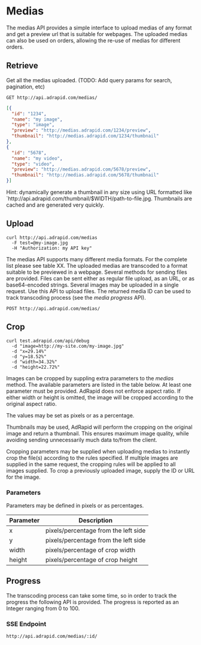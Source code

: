 # Medias

The medias API provides a simple interface to upload medias of any format and get a preview url that is suitable for webpages.
The uploaded medias can also be used on orders, allowing the re-use of medias for different orders.

## Retrieve

Get all the medias uploaded. (TODO: Add query params for search, pagination, etc)

`GET http://api.adrapid.com/medias/`

```json
[{
  "id": "1234",
  "name": "my image",
  "type": "image",
  "preview": "http://medias.adrapid.com/1234/preview",
  "thumbnail": "http://medias.adrapid.com/1234/thumbnail"
},
{
  "id": "5678",
  "name": "my video",
  "type": "video",
  "preview": "http://medias.adrapid.com/5678/preview",
  "thumbnail": "http://medias.adrapid.com/5678/thumbnail"
}]
```

<aside class="success">
Hint: dynamically generate a thumbnail in any size using URL formatted like `http://api.adrapid.com/thumbnail/$WIDTH/path-to-file.jpg. Thumbnails are cached and are generated very quickly. 
</aside>


## Upload

```shell
curl http://api.adrapid.com/medias 
  -F test=@my-image.jpg 
  -H "Authorization: my API key"
```

The medias API supports many different media formats. For the complete list please see table XX.
The uploaded medias are transcoded to a format suitable to be previewed in a webpage.
Several methods for sending files are provided. Files can be sent either as regular file upload, as an URL, or as base64-encoded strings. Several images may be uploaded in a single request. 
Use this API to upload files. The returned media ID can be used to track transcoding process
(see the *media progress* API).

`POST http://api.adrapid.com/medias/`

## Crop

```shell
curl test.adrapid.com/api/debug
  -d "image=http://my-site.com/my-image.jpg" 
  -d "x=29.14%" 
  -d "y=18.52%" 
  -d "width=34.32%" 
  -d "height=22.72%"
```

Images can be cropped by suppling extra parameters to the *medias* method. The available parameters are listed in the table below. At least one parameter must be provided. 
AdRapid does not enforce aspect ratio. If either width or height is omitted, the image will be cropped according to the original aspect ratio.

The values may be set as pixels or as a percentage.  

Thumbnails may be used, AdRapid will perform the cropping on the original image and return a thumbnail. This ensures maximum image quality, while avoiding sending unnecessarily much data to/from the client. 

Cropping parameters may be supplied when uploading medias to instantly crop the file(s) according to the rules specified. If multiple images are supplied in the same request, the cropping rules will be applied to all images supplied. To crop a previously uploaded image, supply the ID or URL for the image.



### Parameters
Parameters may be defined in pixels or as percentages.

Parameter | Description
--------- | -----------
x | pixels/percentage from the left side
y | pixels/percentage from the left side
width | pixels/percentage of crop width
height | pixels/percentage of crop height



## Progress

The transcoding process can take some time, so in order to track the progress the following API is provided.
The progress is reported as an Integer ranging from 0 to 100.

### SSE Endpoint

`http://api.adrapid.com/medias/:id/`
